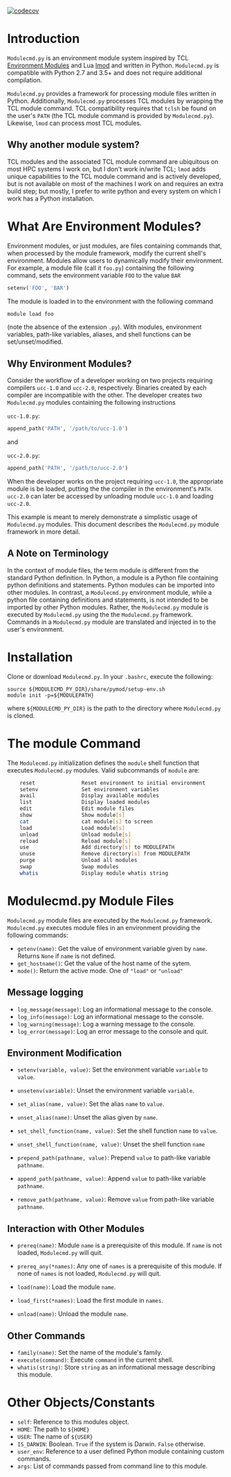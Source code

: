 [![codecov](https://codecov.io/gh/tjfulle/Modulecmd.py/branch/master/graph/badge.svg)](https://codecov.io/gh/tjfulle/Modulecmd.py/branch/master)

# Introduction

`Modulecmd.py` is an environment module system inspired by TCL [Environment Modules](http://modules.sourceforge.net) and Lua [lmod](https://lmod.readthedocs.io/en/latest/) and written in Python.  `Modulecmd.py` is compatible with Python 2.7 and 3.5+ and does not require additional compilation.

`Modulecmd.py` provides a framework for processing module files written in Python.  Additionally, `Modulecmd.py` processes TCL modules by wrapping the TCL module command.  TCL compatibility requires that `tclsh` be found on the user's `PATH` (the TCL module command is provided by `Modulecmd.py`).  Likewise, `lmod` can process most TCL modules.

## Why another module system?

TCL modules and the associated TCL module command are ubiquitous on most HPC systems I work on, but I don't work in/write TCL; `lmod` adds unique capabilities to the TCL module command and is actively developed, but is not available on most of the machines I work on and requires an extra build step; but mostly, I prefer to write python and every system on which I work has a Python installation.

# What Are Environment Modules?

Environment modules, or just modules, are files containing commands that, when processed by the module framework, modify the current shell's environment.  Modules allow users to dynamically modify their environment.  For example, a module file (call it `foo.py`) containing the following command, sets the environment variable `FOO` to the value `BAR`

```python
setenv('FOO', 'BAR')
```

The module is loaded in to the environment with the following command

```sh
module load foo
```

(note the absence of the extension `.py`).  With modules, environment variables, path-like variables, aliases, and shell functions can be set/unset/modified.

## Why Environment Modules?

Consider the workflow of a developer working on two projects requiring compilers `ucc-1.0` and `ucc-2.0`, respectively.  Binaries created by each compiler are incompatible with the other.  The developer creates two `Modulecmd.py` modules containing the following instructions

`ucc-1.0.py`:

```python
append_path('PATH', '/path/to/ucc-1.0')
```

and

`ucc-2.0.py`:

```python
append_path('PATH', '/path/to/ucc-2.0')
```

When the developer works on the project requiring `ucc-1.0`, the appropriate module is be loaded, putting the the compiler in the environment's `PATH`.  `ucc-2.0` can later be accessed by unloading module `ucc-1.0` and loading `ucc-2.0`.

This example is meant to merely demonstrate a simplistic usage of `Modulecmd.py` modules.  This document describes the `Modulecmd.py` module framework in more detail.

## A Note on Terminology

In the context of module files, the term module is different from the standard Python definition.  In Python, a module is a Python file containing python definitions and statements.  Python modules can be imported into other modules.  In contrast, a `Modulecmd.py` environment module, while a python file containing definitions and statements, is not intended to be imported by other Python modules.  Rather, the `Modulecmd.py` module is executed by `Modulecmd.py` using the the `Modulecmd.py` framework.  Commands in a `Modulecmd.py` module are translated and injected in to the user's environment.

# Installation

Clone or download `Modulecmd.py`.  In your `.bashrc`, execute the following:

```
source ${MODULECMD_PY_DIR}/share/pymod/setup-env.sh
module init -p=${MODULEPATH}
```

where `${MODULECMD_PY_DIR}` is the path to the directory where `Modulecmd.py` is
cloned.

# The module Command

The `Modulecmd.py` initialization defines the `module` shell function that executes `Modulecmd.py` modules.  Valid subcommands of `module` are:

```sh
    reset               Reset environment to initial environment
    setenv              Set environment variables
    avail               Display available modules
    list                Display loaded modules
    edit                Edit module files
    show                Show module[s]
    cat                 cat module[s] to screen
    load                Load module[s]
    unload              Unload module[s]
    reload              Reload module[s]
    use                 Add directory[s] to MODULEPATH
    unuse               Remove directory[s] from MODULEPATH
    purge               Unload all modules
    swap                Swap modules
    whatis              Display module whatis string
```

# Modulecmd.py Module Files

`Modulecmd.py` module files are executed by the `Modulecmd.py` framework.  `Modulecmd.py` executes module files in an environment providing the following commands:

- `getenv(name)`: Get the value of environment variable given by `name`.  Returns `None` if `name` is not defined.
- `get_hostname()`: Get the value of the host name of the sytem.
- `mode()`: Return the active mode.  One of `"load"` or `"unload"`

## Message logging

- `log_message(message)`: Log an informational message to the console.
- `log_info(message)`: Log an informational message to the console.
- `log_warning(message)`: Log a warning message to the console.
- `log_error(message)`: Log an error message to the console and quit.

## Environment Modification

- `setenv(variable, value)`: Set the environment variable `variable` to `value`.
- `unsetenv(variable)`: Unset the environment variable `variable`.

- `set_alias(name, value)`: Set the alias `name` to `value`.
- `unset_alias(name)`: Unset the alias given by `name`.

- `set_shell_function(name, value)`: Set the shell function `name` to `value`.
- `unset_shell_function(name, value)`: Unset the shell function `name`

- `prepend_path(pathname, value)`: Prepend `value` to path-like variable `pathname`.
- `append_path(pathname, value)`: Append `value` to path-like variable `pathname`.
- `remove_path(pathname, value)`: Remove `value` from path-like variable `pathname`.

## Interaction with Other Modules

- `prereq(name)`: Module `name` is a prerequisite of this module.  If `name` is not loaded, `Modulecmd.py` will quit.
- `prereq_any(*names)`: Any one of `names` is a prerequisite of this module.  If none of `names` is not loaded, `Modulecmd.py` will quit.

- `load(name)`: Load the module `name`.
- `load_first(*names)`: Load the first module in `names`.
- `unload(name)`: Unload the module `name`.

## Other Commands

- `family(name)`: Set the name of the module's family.
- `execute(command)`: Execute `command` in the current shell.
- `whatis(string)`: Store `string` as an informational message describing this module.

# Other Objects/Constants

- `self`: Reference to this modules object.
- `HOME`: The path to `${HOME}`
- `USER`: The name of `${USER}`
- `IS_DARWIN`: Boolean.  `True` if the system is Darwin.  `False` otherwise.
- `user_env`: Reference to a user defined Python module containing custom commands.
- `args`: List of commands passed from command line to this module.

